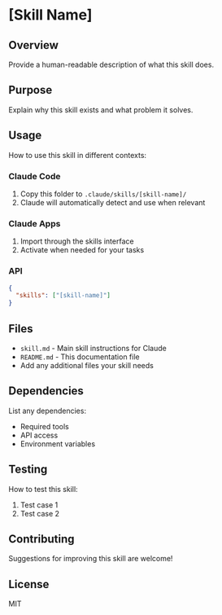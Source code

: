 # [Skill Name]

## Overview

Provide a human-readable description of what this skill does.

## Purpose

Explain why this skill exists and what problem it solves.

## Usage

How to use this skill in different contexts:

### Claude Code
1. Copy this folder to `.claude/skills/[skill-name]/`
2. Claude will automatically detect and use when relevant

### Claude Apps
1. Import through the skills interface
2. Activate when needed for your tasks

### API
```json
{
  "skills": ["[skill-name]"]
}
```

## Files

- `skill.md` - Main skill instructions for Claude
- `README.md` - This documentation file
- Add any additional files your skill needs

## Dependencies

List any dependencies:
- Required tools
- API access
- Environment variables

## Testing

How to test this skill:
1. Test case 1
2. Test case 2

## Contributing

Suggestions for improving this skill are welcome!

## License

MIT
